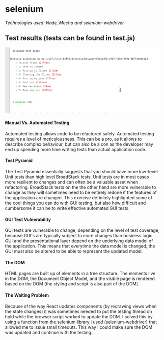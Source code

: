 # selenium

*Technologies used: Node, Mocha and selenium-webdriver*

## Test results (tests can be found in test.js)

![](https://github.com/kristian94/selenium/blob/master/results/test%20results.PNG)

#### Manual Vs. Automated Testing

Automated testing allows code to be refactored safely. Automated testing requires a level of meticulousness. This can be a pro, as it allows to describe complex behaviour, but can also be a con as the developer may end up spending more time writing tests than actual application code.

#### Test Pyramid

The Test Pyramid essentially suggests that you should have more low-level Unit tests than high level BroadStack tests. Unit tests are in most cases more resilient to changes and can often be a valuable asset when refactoring. BroadStack tests on the the other hand are more vulnerable to change as they will sometimes need to be entirely redone if the features of the application are changed. This exercise definitely highlighted some of the cool things you can do with GUI testing, but also how difficult and cumbersome it can be to write effective automated GUI tests.

#### GUI Test Vulnerability

GUI tests are vulnerable to change, depending on the level of test coverage, because GUI's are typically subject to more changes than business logic. GUI and the presentational layer depend on the underlying data model of the application. This means that everytime the data model is changed, the GUI must also be altered to be able to represent the updated model.

#### The DOM

HTML pages are built up of elements in a tree structure. The elements live in the DOM, the Document Object Model, and the visible page is rendered based on the DOM (the styling and script is also part of the DOM).

#### The Waiting Problem

Because of the way React updates components (by redrawing views when the state changes) it was sometimes needed to put the testing thread on hold while the browser script worked to update the DOM. I solved this by using a function from the selenium library i used (selenium-webdriver) that allowed me to issue small timeouts. This way I could make sure the DOM was updated and continue with the testing. 
